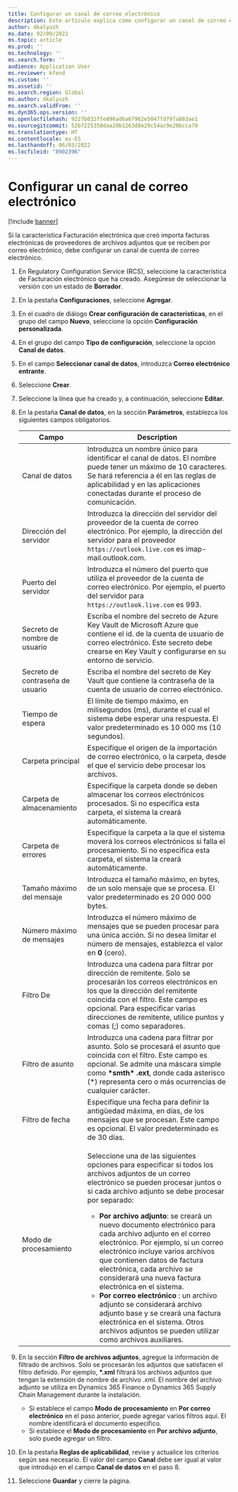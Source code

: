 ```yaml
---
title: Configurar un canal de correo electrónico
description: Este artículo explica cómo configurar un canal de correo electrónico para recibir facturas electrónicas.
author: dkalyuzh
ms.date: 02/09/2022
ms.topic: article
ms.prod: ''
ms.technology: ''
ms.search.form: ''
audience: Application User
ms.reviewer: kfend
ms.custom: ''
ms.assetid: ''
ms.search.region: Global
ms.author: dkalyuzh
ms.search.validFrom: ''
ms.dyn365.ops.version: ''
ms.openlocfilehash: 9227b032ffe896ad6a67962e5047fd797a883ae1
ms.sourcegitcommit: 52b7225350daa29b1263d8e29c54ac9e20bcca70
ms.translationtype: HT
ms.contentlocale: es-ES
ms.lasthandoff: 06/03/2022
ms.locfileid: "8902396"
---
```

# <a name="configure-an-email-channel"></a>Configurar un canal de correo electrónico

[!include [banner](../includes/banner.md)]

Si la característica Facturación electrónica que creó importa facturas electrónicas de proveedores de archivos adjuntos que se reciben por correo electrónico, debe configurar un canal de cuenta de correo electrónico.

1. En Regulatory Configuration Service (RCS), seleccione la característica de Facturación electrónico que ha creado. Asegúrese de seleccionar la versión con un estado de **Borrador**.
2. En la pestaña **Configuraciones**, seleccione **Agregar**.
3. En el cuadro de diálogo **Crear configuración de características**, en el grupo del campo **Nuevo**, seleccione la opción **Configuración personalizada**.
4. En el grupo del campo **Tipo de configuración**, seleccione la opción **Canal de datos**.
5. En el campo **Seleccionar canal de datos**, introduzca **Correo electrónico entrante**.
6. Seleccione **Crear**.
7. Seleccione la línea que ha creado y, a continuación, seleccione **Editar**.
8. En la pestaña **Canal de datos**, en la sección **Parámetros**, establezca los siguientes campos obligatorios.

    | Campo                | Description |
    |----------------------|-------------|
    | Canal de datos         | Introduzca un nombre único para identificar el canal de datos. El nombre puede tener un máximo de 10 caracteres. Se hará referencia a él en las reglas de aplicabilidad y en las aplicaciones conectadas durante el proceso de comunicación. |
    | Dirección del servidor       | Introduzca la dirección del servidor del proveedor de la cuenta de correo electrónico. Por ejemplo, la dirección del servidor para el proveedor `https://outlook.live.com` es imap-mail.outlook.com. |
    | Puerto del servidor          | Introduzca el número del puerto que utiliza el proveedor de la cuenta de correo electrónico. Por ejemplo, el puerto del servidor para `https://outlook.live.com` es 993. |
    | Secreto de nombre de usuario     | Escriba el nombre del secreto de Azure Key Vault de Microsoft Azure que contiene el id. de la cuenta de usuario de correo electrónico. Este secreto debe crearse en Key Vault y configurarse en su entorno de servicio. |
    | Secreto de contraseña de usuario | Escriba el nombre del secreto de Key Vault que contiene la contraseña de la cuenta de usuario de correo electrónico. |
    | Tiempo de espera              | El límite de tiempo máximo, en milisegundos (ms), durante el cual el sistema debe esperar una respuesta. El valor predeterminado es 10 000 ms (10 segundos). |
    | Carpeta principal          | Especifique el origen de la importación de correo electrónico, o la carpeta, desde el que el servicio debe procesar los archivos. |
    | Carpeta de almacenamiento       | Especifique la carpeta donde se deben almacenar los correos electrónicos procesados. Si no especifica esta carpeta, el sistema la creará automáticamente. |
    | Carpeta de errores         | Especifique la carpeta a la que el sistema moverá los correos electrónicos si falla el procesamiento. Si no especifica esta carpeta, el sistema la creará automáticamente. |
    | Tamaño máximo del mensaje     | Introduzca el tamaño máximo, en bytes, de un solo mensaje que se procesa. El valor predeterminado es 20 000 000 bytes. |
    | Número máximo de mensajes   | Introduzca el número máximo de mensajes que se pueden procesar para una única acción. Si no desea limitar el número de mensajes, establezca el valor en **0** (cero). |
    | Filtro De          | Introduzca una cadena para filtrar por dirección de remitente. Solo se procesarán los correos electrónicos en los que la dirección del remitente coincida con el filtro. Este campo es opcional. Para especificar varias direcciones de remitente, utilice puntos y comas (;) como separadores. |
    | Filtro de asunto       | Introduzca una cadena para filtrar por asunto. Solo se procesará el asunto que coincida con el filtro. Este campo es opcional. Se admite una máscara simple como **\*smth\* .ext**, donde cada asterisco (\*) representa cero o más ocurrencias de cualquier carácter. |
    | Filtro de fecha          | Especifique una fecha para definir la antigüedad máxima, en días, de los mensajes que se procesan. Este campo es opcional. El valor predeterminado es de 30 días. |
    | Modo de procesamiento      | <p>Seleccione una de las siguientes opciones para especificar si todos los archivos adjuntos de un correo electrónico se pueden procesar juntos o si cada archivo adjunto se debe procesar por separado:</p><ul><li><b>Por archivo adjunto</b>: se creará un nuevo documento electrónico para cada archivo adjunto en el correo electrónico. Por ejemplo, si un correo electrónico incluye varios archivos que contienen datos de factura electrónica, cada archivo se considerará una nueva factura electrónica en el sistema.</li><li><b>Por correo electrónico</b> : un archivo adjunto se considerará archivo adjunto base y se creará una factura electrónica en el sistema. Otros archivos adjuntos se pueden utilizar como archivos auxiliares.</li></ul> |

9. En la sección **Filtro de archivos adjuntos**, agregue la información de filtrado de archivos. Solo se procesarán los adjuntos que satisfacen el filtro definido. Por ejemplo, **\*.xml** filtrará los archivos adjuntos que tengan la extensión de nombre de archivo .xml. El nombre del archivo adjunto se utiliza en Dynamics 365 Finance o Dynamics 365 Supply Chain Management durante la instalación.

    - Si establece el campo **Modo de procesamiento** en **Por correo electrónico** en el paso anterior, puede agregar varios filtros aquí. El nombre identificará el documento específico.
    - Si establece el **Modo de procesamiento** en **Por archivo adjunto**, solo puede agregar un filtro.

10. En la pestaña **Reglas de aplicabilidad**, revise y actualice los criterios según sea necesario. El valor del campo **Canal** debe ser igual al valor que introdujo en el campo **Canal de datos** en el paso 8.
11. Seleccione **Guardar** y cierre la página.
